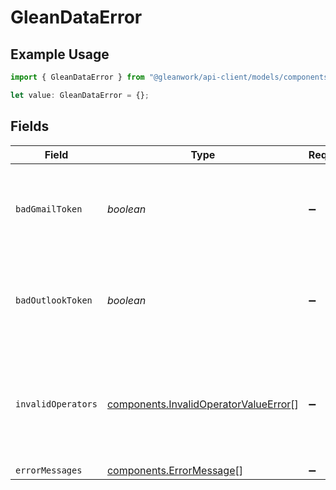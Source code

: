 # GleanDataError

## Example Usage

```typescript
import { GleanDataError } from "@gleanwork/api-client/models/components";

let value: GleanDataError = {};
```

## Fields

| Field                                                                                          | Type                                                                                           | Required                                                                                       | Description                                                                                    |
| ---------------------------------------------------------------------------------------------- | ---------------------------------------------------------------------------------------------- | ---------------------------------------------------------------------------------------------- | ---------------------------------------------------------------------------------------------- |
| `badGmailToken`                                                                                | *boolean*                                                                                      | :heavy_minus_sign:                                                                             | Indicates the gmail results could not be fetched due to bad token.                             |
| `badOutlookToken`                                                                              | *boolean*                                                                                      | :heavy_minus_sign:                                                                             | Indicates the outlook results could not be fetched due to bad token.                           |
| `invalidOperators`                                                                             | [components.InvalidOperatorValueError](../../models/components/invalidoperatorvalueerror.md)[] | :heavy_minus_sign:                                                                             | Indicates results could not be fetched due to invalid operators in the query.                  |
| `errorMessages`                                                                                | [components.ErrorMessage](../../models/components/errormessage.md)[]                           | :heavy_minus_sign:                                                                             | N/A                                                                                            |